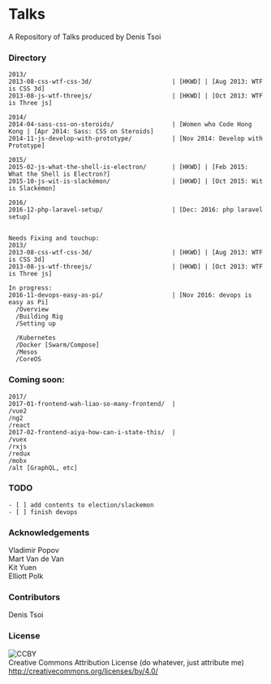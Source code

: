 # Talks

A Repository of Talks produced by Denis Tsoi

### Directory

    2013/
    2013-08-css-wtf-css-3d/                      | [HKWD] | [Aug 2013: WTF is CSS 3d]
    2013-08-js-wtf-threejs/                      | [HKWD] | [Oct 2013: WTF is Three js]

    2014/
    2014-04-sass-css-on-steroids/                | [Women who Code Hong Kong | [Apr 2014: Sass: CSS on Steroids]
    2014-11-js-develop-with-prototype/           | [Nov 2014: Develop with Prototype]

    2015/
    2015-02-js-what-the-shell-is-electron/       | [HKWD] | [Feb 2015: What the Shell is Electron?]
    2015-10-js-wit-is-slackémon/                 | [HKWD] | [Oct 2015: Wit is Slackémon]

    2016/
    2016-12-php-laravel-setup/                   | [Dec: 2016: php laravel setup]    


    Needs Fixing and touchup:
    2013/
    2013-08-css-wtf-css-3d/                      | [HKWD] | [Aug 2013: WTF is CSS 3d]
    2013-08-js-wtf-threejs/                      | [HKWD] | [Oct 2013: WTF is Three js]

    In progress:
    2016-11-devops-easy-as-pi/                   | [Nov 2016: devops is easy as Pi]
      /Overview
      /Building Rig
      /Setting up

      /Kubernetes
      /Docker [Swarm/Compose]
      /Mesos
      /CoreOS




### Coming soon:

    2017/
    2017-01-frontend-wah-liao-so-many-frontend/  |
    /vue2                                        
    /ng2                                         
    /react                                      
    2017-02-frontend-aiya-how-can-i-state-this/  |
    /vuex                                        
    /rxjs                                        
    /redux     
    /mobx                                  
    /alt [GraphQL, etc]

### TODO

    - [ ] add contents to election/slackemon
    - [ ] finish devops

### Acknowledgements
Vladimir Popov <br>
Mart Van de Van <br>
Kit Yuen <br>
Elliott Polk <br>

### Contributors
Denis Tsoi

### License
![CCBY](../assets/by.png)  
Creative Commons Attribution License (do whatever, just attribute me) http://creativecommons.org/licenses/by/4.0/  

